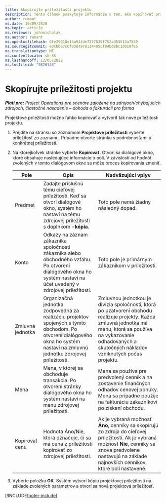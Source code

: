 ```yaml
---
title: Skopírujte príležitosti projektu
description: Tento článok poskytuje informácie o tom, ako kopírovať príležitosti založené na projekte v Project Operations.
author: rumant
ms.date: 10/09/2020
ms.topic: article
ms.reviewer: johnmichalak
ms.author: rumant
ms.openlocfilehash: 0fe29918e14a944de7277639f752ad53513a7589
ms.sourcegitcommit: e0cbbe7c6f03d4978134405cf04bd8bc1d019f65
ms.translationtype: MT
ms.contentlocale: sk-SK
ms.lasthandoff: 12/05/2022
ms.locfileid: "9826148"
---
```

# <a name="copy-project-opportunities"></a>Skopírujte príležitosti projektu

_**Platí pre:** Project Operations pre scenáre založené na zdrojoch/chýbajúcich zdrojoch, čiastočné nasadenie – dohoda o fakturácii pro forma_


Projektové príležitosti možno ľahko kopírovať a vytvoriť tak nové príležitosti projektu. 

1. Prejdite na stránku so zoznamom **Projektové príležitosti** vyberte príležitosť zo zoznamu. Prípadne otvorte stránku s podrobnosťami o konkrétnej príležitosti. 
2. Na ktorejkoľvek stránke vyberte **Kopírovať**. Otvorí sa dialógové okno, ktoré obsahuje nasledujúce informácie o poli. V závislosti od hodnôt zvolených v tomto dialógovom okne sa môže proces kopírovania zmeniť.

    | **Pole** | **Opis** | **Nadväzujúci vplyv** |
    | --- | --- | --- |
    | Predmet | Zadajte príslušnú tému cieľovej príležitosti. Keď sa otvorí dialógové okno, systém ho nastaví na tému zdrojovej príležitosti s doplnkom **-kópia**. | Toto pole nemá žiadny následný dopad. |
    | Konto | Odkazy na záznam zákazníka spoločnosti zákazníka alebo obchodného vzťahu. Po otvorení dialógového okna ho systém nastaví na účet uvedený v zdrojovej príležitosti. | Toto pole je primárnym zákazníkom v príležitosti. |
    | Zmluvná jednotka | Organizačná jednotka zodpovedná za realizáciu projektov spojených s týmto obchodom. Po otvorení dialógového okna ho systém nastaví na zmluvnú jednotku zdrojovej príležitosti. | Zmluvnou jednotkou je divízia spoločnosti, ktorá po uzatvorení obchodu realizuje projekty. Každá zmluvná jednotka má menu, ktorá sa používa na vykazovanie odhadovaných a skutočných nákladov vzniknutých počas projektu. |
    | Mena | Mena, v ktorej sa obchoduje transakcia. Po otvorení stránky dialógového okna ho systém nastaví na menu zdrojovej príležitosti. | Mena sa používa pre predvolený cenník a na zostavenie finančných odhadov cenovej ponuky. Mena sa prípadne použije na fakturáciu zákazníkovi po získaní obchodu. |
    | Kopírovať cenu | Hodnota Áno/Nie, ktorá označuje, či sa má cena z príležitosti kopírovať zo zdrojovej príležitosti. | Ak je vybraná možnosť **Áno**, cenníky sa skopírujú zo zdroja do cieľovej príležitosti. Ak je vybraná možnosť **Nie**, cenníky sa znova predvolene nastavujú na základe najnovších cenníkov, ktoré boli nastavené. |

3. Vyberte položku **OK**. Systém vytvorí kópiu projektovej príležitosti na základe zvolených parametrov a otvorí sa nová projektová príležitosť.


[!INCLUDE[footer-include](../includes/footer-banner.md)]
